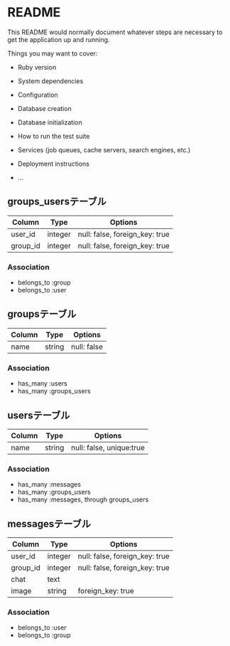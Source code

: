 # README

This README would normally document whatever steps are necessary to get the
application up and running.

Things you may want to cover:

* Ruby version

* System dependencies

* Configuration

* Database creation

* Database initialization

* How to run the test suite

* Services (job queues, cache servers, search engines, etc.)

* Deployment instructions

* ...

## groups_usersテーブル

|Column|Type|Options|
|------|----|-------|
|user_id|integer|null: false, foreign_key: true|
|group_id|integer|null: false, foreign_key: true|

### Association
- belongs_to :group
- belongs_to :user

## groupsテーブル

|Column|Type|Options|
|------|----|-------|
|name|string|null: false|

### Association
- has_many :users
- has_many :groups_users

## usersテーブル

|Column|Type|Options|
|------|----|-------|
|name|string|null: false, unique:true|

### Association
- has_many :messages
- has_many :groups_users
- has_many :messages, through groups_users

## messagesテーブル

|Column|Type|Options|
|------|----|-------|
|user_id|integer|null: false, foreign_key: true|
|group_id|integer|null: false, foreign_key: true|
|chat|text|
|image|string|foreign_key: true|

### Association
- belongs_to :user
- belongs_to :group